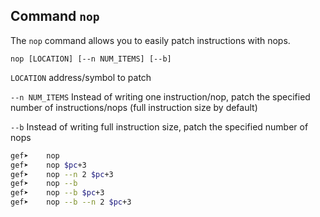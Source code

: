 ## Command `nop`

The `nop` command allows you to easily patch instructions with nops.

```
nop [LOCATION] [--n NUM_ITEMS] [--b]
```

`LOCATION` address/symbol to patch

`--n NUM_ITEMS` Instead of writing one instruction/nop, patch the specified
number of instructions/nops (full instruction size by default)

`--b` Instead of writing full instruction size, patch the specified number of
nops

```bash
gef➤ 	nop
gef➤ 	nop $pc+3
gef➤ 	nop --n 2 $pc+3
gef➤ 	nop --b
gef➤ 	nop --b $pc+3
gef➤ 	nop --b --n 2 $pc+3
```
